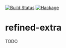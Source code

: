 [![Build Status](https://secure.travis-ci.org/sboosali/refined-extra.svg)](http://travis-ci.org/sboosali/refined-extra)
[![Hackage](https://img.shields.io/hackage/v/refined-extra.svg)](https://hackage.haskell.org/package/refined-extra)

# refined-extra

TODO